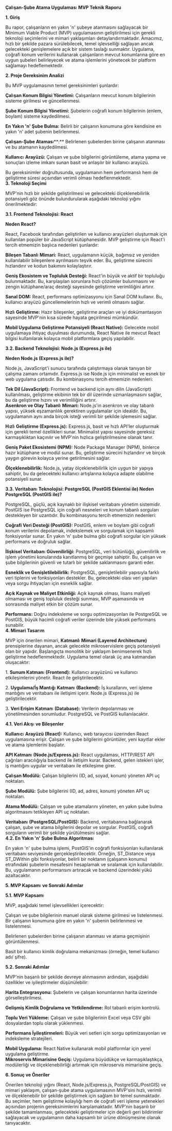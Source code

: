 **Çal**ı**şan-Şube Atama Uygulamas**ı **MVP Teknik Raporu** 

**1\. Giriş** 

Bu rapor, çalışanların en yakın 'n' şubeye atanmasını sağlayacak bir Minimum Viable Product (MVP) uygulamasının geliştirilmesi için gerekli teknoloji seçimlerini ve mimari yaklaşımları detaylandırmaktadır. Amacımız, hızlı bir şekilde pazara sürülebilecek, temel işlevselliği sağlayan ancak gelecekteki genişlemelere açık bir sistem taslağı sunmaktır. Uygulama, coğrafi konum verilerini kullanarak çalışanların mevcut konumlarına göre en uygun şubeleri belirleyecek ve atama işlemlerini yönetecek bir platform sağlamayı hedeflemektedir. 

**2\. Proje Gereksinim Analizi** 

Bu MVP uygulamasının temel gereksinimleri şunlardır: 

**Çal**ı**şan Konum Bilgisi Yönetimi:** Çalışanların mevcut konum bilgilerinin sisteme girilmesi ve güncellenmesi. 

**Şube Konum Bilgisi Yönetimi:** Şubelerin coğrafi konum bilgilerinin (enlem, boylam) sisteme kaydedilmesi. 

**En Yak**ı**n 'n' Şube Bulma:** Belirli bir çalışanın konumuna göre kendisine en yakın 'n' adet şubenin belirlenmesi. 

**Çal**ı**şan-Şube Atamas**ı**:** Belirlenen şubelerden birine çalışanın atanması ve bu atamanın kaydedilmesi. 

**Kullan**ı**c**ı **Arayüzü:** Çalışan ve şube bilgilerini görüntüleme, atama yapma ve sonuçları izleme imkanı sunan basit ve anlaşılır bir kullanıcı arayüzü. 

Bu gereksinimler doğrultusunda, uygulamanın hem performanslı hem de geliştirme süresi açısından verimli olması hedeflenmektedir.  
**3\. Teknoloji Seçimi** 

MVP'nin hızlı bir şekilde geliştirilmesi ve gelecekteki ölçeklenebilirlik potansiyeli göz önünde bulundurularak aşağıdaki teknoloji yığını önerilmektedir: 

**3.1. Frontend Teknolojisi: React** 

**Neden React?** 

React, Facebook tarafından geliştirilen ve kullanıcı arayüzleri oluşturmak için kullanılan popüler bir JavaScript kütüphanesidir. MVP geliştirme için React'i tercih etmemizin başlıca nedenleri şunlardır: 

**Bileşen Tabanl**ı **Mimari:** React, uygulamanın küçük, bağımsız ve yeniden kullanılabilir bileşenlere ayrılmasını teşvik eder. Bu, geliştirme sürecini hızlandırır ve kodun bakımını kolaylaştırır. 

**Geniş Ekosistem ve Topluluk Desteği:** React'in büyük ve aktif bir topluluğu bulunmaktadır. Bu, karşılaşılan sorunlara hızlı çözümler bulunmasını ve zengin kütüphane/araç desteği sayesinde geliştirme verimliliğini artırır. 

**Sanal DOM:** React, performans optimizasyonu için Sanal DOM kullanır. Bu, kullanıcı arayüzü güncellemelerinin hızlı ve verimli olmasını sağlar. 

**H**ı**zl**ı **Geliştirme:** Hazır bileşenler, geliştirme araçları ve iyi dokümantasyon sayesinde MVP'nin kısa sürede hayata geçirilmesi mümkündür. 

**Mobil Uygulama Geliştirme Potansiyeli (React Native):** Gelecekte mobil uygulamaya ihtiyaç duyulması durumunda, React Native ile mevcut React bilgisi kullanılarak kolayca mobil platformlara geçiş yapılabilir. 

**3.2. Backend Teknolojisi: Node.js (Express.js ile)** 

**Neden Node.js (Express.js ile)?** 

Node.js, JavaScript'i sunucu tarafında çalıştırmaya olanak tanıyan bir çalışma zamanı ortamıdır. Express.js ise Node.js için minimalist ve esnek bir web uygulama çatısıdır. Bu kombinasyonu tercih etmemizin nedenleri: 

**Tek Dil (JavaScript):** Frontend ve backend için aynı dilin (JavaScript) kullanılması, geliştirme ekibinin tek bir dil üzerinde uzmanlaşmasını sağlar, bu da geliştirme hızını ve verimliliğini artırır.  
**Asenkron ve Olay Tabanl**ı **Mimari:** Node.js'in asenkron ve olay tabanlı yapısı, yüksek eşzamanlılık gerektiren uygulamalar için idealdir. Bu, uygulamanın aynı anda birçok isteği verimli bir şekilde işlemesini sağlar. 

**H**ı**zl**ı **Geliştirme (Express.js):** Express.js, basit ve hızlı API'ler oluşturmak için gerekli temel özellikleri sunar. Minimalist yapısı sayesinde gereksiz karmaşıklıktan kaçınılır ve MVP'nin hızlıca geliştirilmesine olanak tanır. 

**Geniş Paket Ekosistemi (NPM):** Node Package Manager (NPM), binlerce hazır kütüphane ve modül sunar. Bu, geliştirme sürecini hızlandırır ve birçok yaygın görevin kolayca yerine getirilmesini sağlar. 

**Ölçeklenebilirlik:** Node.js, yatay ölçeklenebilirlik için uygun bir yapıya sahiptir, bu da gelecekteki kullanıcı artışlarına kolayca adapte olabilme potansiyeli sunar. 

**3.3. Veritaban**ı **Teknolojisi: PostgreSQL (PostGIS Eklentisi ile) Neden PostgreSQL (PostGIS ile)?** 

PostgreSQL, güçlü, açık kaynaklı bir ilişkisel veritabanı yönetim sistemidir. PostGIS ise PostgreSQL için coğrafi nesneleri ve konum tabanlı sorguları destekleyen bir uzantıdır. Bu kombinasyonu tercih etmemizin nedenleri: 

**Coğrafi Veri Desteği (PostGIS):** PostGIS, enlem ve boylam gibi coğrafi konum verilerini depolamak, indekslemek ve sorgulamak için kapsamlı fonksiyonlar sunar. En yakın 'n' şube bulma gibi coğrafi sorgular için yüksek performans ve doğruluk sağlar. 

**İlişkisel Veritaban**ı **Güvenilirliği:** PostgreSQL, veri bütünlüğü, güvenilirlik ve işlem yönetimi konularında kanıtlanmış bir geçmişe sahiptir. Bu, çalışan ve şube bilgilerinin güvenli ve tutarlı bir şekilde saklanmasını garanti eder. 

**Esneklik ve Genişletilebilirlik:** PostgreSQL, genişletilebilir yapısıyla farklı veri tiplerini ve fonksiyonları destekler. Bu, gelecekteki olası veri yapıları veya sorgu ihtiyaçları için esneklik sağlar. 

**Aç**ı**k Kaynak ve Maliyet Etkinliği:** Açık kaynak olması, lisans maliyeti olmaması ve geniş topluluk desteği sunması, MVP aşamasında ve sonrasında maliyet etkin bir çözüm sunar. 

**Performans:** Doğru indeksleme ve sorgu optimizasyonları ile PostgreSQL ve PostGIS, büyük hacimli coğrafi veriler üzerinde bile yüksek performans sunabilir.  
**4\. Mimari Tasar**ı**m** 

MVP için önerilen mimari, **Katmanl**ı **Mimari (Layered Architecture)** prensiplerine dayanan, ancak gelecekte mikroservislere geçiş potansiyeli olan bir yapıdır. Başlangıçta monolitik bir yaklaşım benimsenerek hızlı geliştirme hedeflenmektedir. Uygulama temel olarak üç ana katmandan oluşacaktır: 

1\. **Sunum Katman**ı **(Frontend):** Kullanıcı arayüzünü ve kullanıcı etkileşimlerini yönetir. React ile geliştirilecektir. 

2\. **Uygulama/İş Mant**ı**ğ**ı **Katman**ı **(Backend):** İş kurallarını, veri işleme mantığını ve veritabanı ile iletişimi içerir. Node.js (Express.js) ile geliştirilecektir. 

3\. **Veri Erişim Katman**ı **(Database):** Verilerin depolanması ve yönetilmesinden sorumludur. PostgreSQL ve PostGIS kullanılacaktır. 

**4.1. Veri Ak**ı**ş**ı **ve Bileşenler** 

**Kullan**ı**c**ı **Arayüzü (React):** Kullanıcı, web tarayıcısı üzerinden React uygulamasına erişir. Çalışan ve şube bilgilerini görüntüler, yeni kayıtlar ekler ve atama işlemlerini başlatır. 

**API Katman**ı **(Node.js/Express.js):** React uygulaması, HTTP/REST API çağrıları aracılığıyla backend ile iletişim kurar. Backend, gelen istekleri işler, iş mantığını uygular ve veritabanı ile etkileşime girer. 

**Çal**ı**şan Modülü:** Çalışan bilgilerini (ID, ad, soyad, konum) yöneten API uç noktaları. 

**Şube Modülü:** Şube bilgilerini (ID, ad, adres, konum) yöneten API uç noktaları. 

**Atama Modülü:** Çalışan ve şube atamalarını yöneten, en yakın şube bulma algoritmasını tetikleyen API uç noktaları. 

**Veritaban**ı **(PostgreSQL/PostGIS):** Backend, veritabanına bağlanarak çalışan, şube ve atama bilgilerini depolar ve sorgular. PostGIS, coğrafi sorguların verimli bir şekilde yürütülmesini sağlar.  
**4.2. En Yak**ı**n 'n' Şube Bulma Algoritmas**ı 

En yakın 'n' şube bulma işlemi, PostGIS'in coğrafi fonksiyonları kullanılarak veritabanı seviyesinde gerçekleştirilecektir. Örneğin, ST\_Distance veya ST\_DWithin gibi fonksiyonlar, belirli bir noktanın (çalışanın konumu) etrafındaki şubelerin mesafesini hesaplamak ve sıralamak için kullanılabilir. Bu, uygulamanın performansını artıracak ve backend üzerindeki yükü azaltacaktır. 

**5\. MVP Kapsam**ı **ve Sonraki Ad**ı**mlar** 

**5.1. MVP Kapsam**ı 

MVP, aşağıdaki temel işlevsellikleri içerecektir: 

Çalışan ve şube bilgilerinin manuel olarak sisteme girilmesi ve listelenmesi. Bir çalışanın konumuna göre en yakın 'n' şubenin belirlenmesi ve listelenmesi. 

Belirlenen şubelerden birine çalışanın atanması ve atama geçmişinin görüntülenmesi. 

Basit bir kullanıcı kimlik doğrulama mekanizması (örneğin, temel kullanıcı adı/ şifre). 

**5.2. Sonraki Ad**ı**mlar** 

MVP'nin başarılı bir şekilde devreye alınmasının ardından, aşağıdaki özellikler ve iyileştirmeler düşünülebilir: 

**Harita Entegrasyonu:** Şubelerin ve çalışan konumlarının harita üzerinde görselleştirilmesi. 

**Gelişmiş Kimlik Doğrulama ve Yetkilendirme:** Rol tabanlı erişim kontrolü. 

**Toplu Veri Yükleme:** Çalışan ve şube bilgilerinin Excel veya CSV gibi dosyalardan toplu olarak yüklenmesi. 

**Performans İyileştirmeleri:** Büyük veri setleri için sorgu optimizasyonları ve indeksleme stratejileri. 

**Mobil Uygulama:** React Native kullanarak mobil platformlar için yerel uygulama geliştirme.  
**Mikroservis Mimarisine Geçiş:** Uygulama büyüdükçe ve karmaşıklaştıkça, modülerliği ve ölçeklenebilirliği artırmak için mikroservis mimarisine geçiş. 

**6\. Sonuç ve Öneriler** 

Önerilen teknoloji yığını (React, Node.js/Express.js, PostgreSQL/PostGIS) ve mimari yaklaşım, çalışan-şube atama uygulamasının MVP'sini hızlı, verimli ve ölçeklenebilir bir şekilde geliştirmek için sağlam bir temel sunmaktadır. Bu seçimler, hem geliştirme kolaylığı hem de coğrafi veri işleme yetenekleri açısından projenin gereksinimlerini karşılamaktadır. MVP'nin başarılı bir şekilde tamamlanması, gelecekteki geliştirmeler için değerli geri bildirimler sağlayacak ve uygulamanın daha kapsamlı bir ürüne dönüşmesine olanak tanıyacaktır.